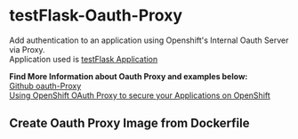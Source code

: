 # testFlask-Oauth-Proxy
Add authentication to an application using Openshift's Internal Oauth Server via Proxy.<br/> 
Application used is [testFlask Application]([https://link](https://github.com/MoOyeg/testFlask))<br/>

**Find More Information about Oauth Proxy and examples below:** <br/>
[Github oauth-Proxy](https://github.com/openshift/oauth-proxy.git)<br/>
[Using OpenShift OAuth Proxy to secure your Applications on OpenShift](https://linuxera.org/oauth-proxy-secure-applications-openshift/)


## Create Oauth Proxy Image from Dockerfile


